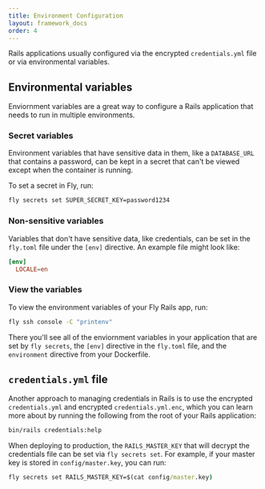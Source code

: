 ```yaml
---
title: Environment Configuration
layout: framework_docs
order: 4
---
```


Rails applications usually configured via the encrypted `credentials.yml` file or via environmental variables.

## Environmental variables

Enviornment variables are a great way to configure a Rails application that needs to run in multiple environments.

### Secret variables

Environment variables that have sensitive data in them, like a `DATABASE_URL` that contains a password, can be kept in a secret that can't be viewed except when the container is running.

To set a secret in Fly, run:

```cmd
fly secrets set SUPER_SECRET_KEY=password1234
```

### Non-sensitive variables

Variables that don't have sensitive data, like credentials, can be set in the `fly.toml` file under the `[env]` directive. An example file might look like:

```toml
[env]
  LOCALE=en
```

### View the variables

To view the environment variables of your Fly Rails app, run:

```cmd
fly ssh console -C "printenv"
```

There you'll see all of the enviornment variables in your application that are set by `fly secrets`, the `[env]` directive in the `fly.toml` file, and the `environment` directive from your Dockerfile.

## `credentials.yml` file

Another approach to managing credentials in Rails is to use the encrypted `credentials.yml` and encrypted `credentials.yml.enc`, which you can learn more about by running the following from the root of your Rails application:

```cmd
bin/rails credentials:help
```

When deploying to production, the `RAILS_MASTER_KEY` that will decrypt the credentials file can be set via `fly secrets set`. For example, if your master key is stored in `config/master.key`, you can run:

```cmd
fly secrets set RAILS_MASTER_KEY=$(cat config/master.key)
```
